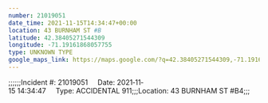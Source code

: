 ```yaml
---
number: 21019051
date_time: 2021-11-15T14:34:47+00:00
location: 43 BURNHAM ST #B
latitude: 42.38405271544309
longitude: -71.19161868057755
type: UNKNOWN TYPE
google_maps_link: https://maps.google.com/?q=42.38405271544309,-71.19161868057755
---
```


;;;;;;Incident #: 21019051     Date: 2021‐11‐15 14:34:47     Type: ACCIDENTAL 911;;;Location: 43 BURNHAM ST #B4;;;
